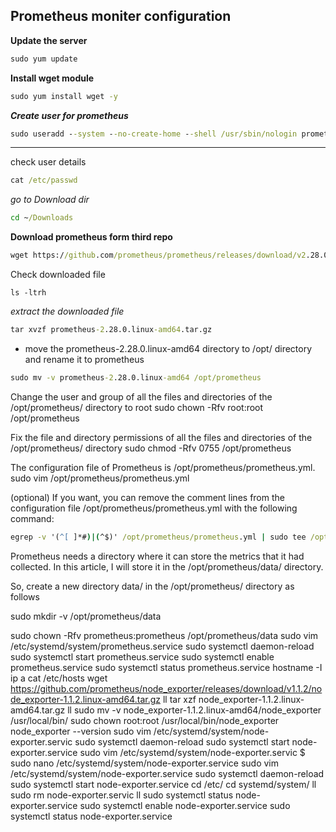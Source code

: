 ## Prometheus moniter configuration

**Update the server** 
```cmd
sudo yum update
```
**Install wget module**
```cmd
sudo yum install wget -y
```

**_Create user for prometheus_**

```cmd
sudo useradd --system --no-create-home --shell /usr/sbin/nologin prometheus
```
---

check user details
```cmd
cat /etc/passwd
```     
_go to Download dir_
```cmd
cd ~/Downloads
```
**Download prometheus form third repo**
```cmd
wget https://github.com/prometheus/prometheus/releases/download/v2.28.0/prometheus-2.28.0.linux-amd64.tar.gz
```
Check downloaded file
```
ls -ltrh
```
_extract the downloaded file_
```cmd
tar xvzf prometheus-2.28.0.linux-amd64.tar.gz
``` 

- move the prometheus-2.28.0.linux-amd64 directory to /opt/ directory and rename it to prometheus 
```cmd
sudo mv -v prometheus-2.28.0.linux-amd64 /opt/prometheus
```     
Change the user and group of all the files and directories of the /opt/prometheus/ directory to root
sudo chown -Rfv root:root /opt/prometheus
     
Fix the file and directory permissions of all the files and directories of the /opt/prometheus/ directory
      sudo chmod -Rfv 0755 /opt/prometheus
      
The configuration file of Prometheus is /opt/prometheus/prometheus.yml.
      sudo vim /opt/prometheus/prometheus.yml
        
(optional) If you want, you can remove the comment lines from the configuration file /opt/prometheus/prometheus.yml with the following command:

```cmd
egrep -v '(^[ ]*#)|(^$)' /opt/prometheus/prometheus.yml | sudo tee /opt/prometheus/prometheus.yml
```

Prometheus needs a directory where it can store the metrics that it had collected. In this article, I will store it in the /opt/prometheus/data/ directory.

So, create a new directory data/ in the /opt/prometheus/ directory as follows

sudo mkdir -v /opt/prometheus/data

sudo chown -Rfv prometheus:prometheus /opt/prometheus/data
sudo vim /etc/systemd/system/prometheus.service
sudo systemctl daemon-reload
sudo systemctl start prometheus.service
sudo systemctl enable prometheus.service
sudo systemctl status prometheus.service
hostname -I
ip a
cat /etc/hosts
wget https://github.com/prometheus/node_exporter/releases/download/v1.1.2/node_exporter-1.1.2.linux-amd64.tar.gz
ll
tar xzf node_exporter-1.1.2.linux-amd64.tar.gz
ll
sudo mv -v node_exporter-1.1.2.linux-amd64/node_exporter /usr/local/bin/
sudo chown root:root /usr/local/bin/node_exporter
node_exporter --version
sudo vim /etc/systemd/system/node-exporter.servic
sudo systemctl daemon-reload 
sudo systemctl start node-exporter.service
sudo vim /etc/systemd/system/node-exporter.servic
$ sudo nano /etc/systemd/system/node-exporter.service
sudo vim /etc/systemd/system/node-exporter.service
sudo systemctl daemon-reload 
sudo systemctl start node-exporter.service
cd /etc/
cd systemd/system/
ll
sudo rm node-exporter.servic
ll
sudo systemctl status node-exporter.service 
sudo systemctl enable node-exporter.service
sudo systemctl status node-exporter.service 
































